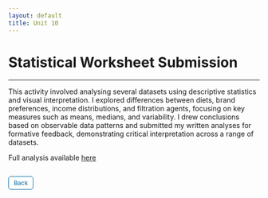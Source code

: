 ```yaml
---
layout: default
title: Unit 10
---
```


# Statistical Worksheet Submission
---

This activity involved analysing several datasets using descriptive statistics and visual interpretation. I explored differences between diets, brand preferences, income distributions, and filtration agents, focusing on key measures such as means, medians, and variability. I drew conclusions based on observable data patterns and submitted my written analyses for formative feedback, demonstrating critical interpretation across a range of datasets.

Full analysis available <a href="pdf/Dataset analysis.pdf" target="_blank" rel="noopener noreferrer">here</a>


<style>
  .back-button {
    display: inline-block;
    background-color: white;
    color: #006699;
    text-decoration: none;
    padding: 5px 10px; /* Reduced padding for a smaller button */
    font-size: 12px; /* Smaller font size */
    border: 1px solid #006699; /* Thinner border */
    border-radius: 5px;
    cursor: pointer;
    transition: background-color 0.3s, color 0.3s;
    margin: 15px 0; /* Adds space above and below the button */
  }
  .back-button:hover {
    background-color: #006699;
    color: white;
 }
</style>

<div class="button-container">
  <a href="https://dzervenes.github.io/research-methods/" class="back-button">Back</a>
</div>
